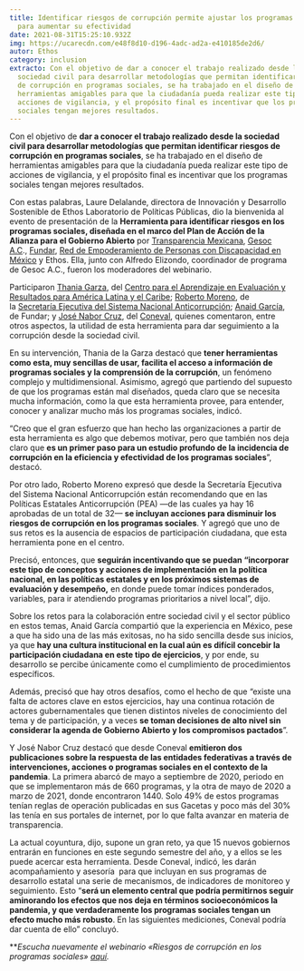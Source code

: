 ```yaml
---
title: Identificar riesgos de corrupción permite ajustar los programas sociales
  para aumentar su efectividad
date: 2021-08-31T15:25:10.932Z
img: https://ucarecdn.com/e48f8d10-d196-4adc-ad2a-e410185de2d6/
autor: Ethos
category: inclusion
extracto: Con el objetivo de dar a conocer el trabajo realizado desde la
  sociedad civil para desarrollar metodologías que permitan identificar riesgos
  de corrupción en programas sociales, se ha trabajado en el diseño de
  herramientas amigables para que la ciudadanía pueda realizar este tipo de
  acciones de vigilancia, y el propósito final es incentivar que los programas
  sociales tengan mejores resultados.
---
```

<!--StartFragment-->

Con el objetivo de **dar a conocer el trabajo realizado desde la sociedad civil para desarrollar metodologías que permitan identificar riesgos de corrupción en programas sociales**, se ha trabajado en el diseño de herramientas amigables para que la ciudadanía pueda realizar este tipo de acciones de vigilancia, y el propósito final es incentivar que los programas sociales tengan mejores resultados.

Con estas palabras, Laure Delalande, directora de Innovación y Desarrollo Sostenible de Ethos Laboratorio de Políticas Públicas, dio la bienvenida al evento de presentación de la **Herramienta para identificar riesgos en los programas sociales, diseñada en el marco del Plan de Acción de la Alianza para el Gobierno Abierto** por [Transparencia Mexicana](https://www.tm.org.mx/), [Gesoc A.C](http://www.gesoc.org.mx/)., [Fundar](https://fundar.org.mx/), [Red de Empoderamiento de Personas con Discapacidad en México](https://www.facebook.com/MielQueVinoDelCielo/) y Ethos. Ella, junto con Alfredo Elizondo, coordinador de programa de Gesoc A.C., fueron los moderadores del webinario.

Participaron [Thania Garza](https://www.linkedin.com/in/thgarza/?originalSubdomain=mx), del [Centro para el Aprendizaje en Evaluación y Resultados para América Latina y el Caribe](https://www.linkedin.com/school/clear-lac/); [Roberto Moreno](https://www.linkedin.com/in/roberto-moreno-9b4014b1/?originalSubdomain=mx), de la [Secretaría Ejecutiva del Sistema Nacional Anticorrupción](https://twitter.com/SESNAOficial); [Anaid García](https://www.linkedin.com/in/anaid-garc%C3%ADa-tob%C3%B3n-a82325154/?originalSubdomain=mx), de Fundar; y [José Nabor Cruz](https://www.coneval.org.mx/quienessomos/SecretarioEjecutivo/Paginas/secretarioejecutivo.aspx), del [Coneval](https://www.coneval.org.mx/Paginas/principal.aspx), quienes comentaron, entre otros aspectos, la utilidad de esta herramienta para dar seguimiento a la corrupción desde la sociedad civil.

En su intervención, Thania de la Garza destacó que **tener herramientas como esta, muy sencillas de usar, facilita el acceso a información de programas sociales y la comprensión de la corrupción**, un fenómeno complejo y multidimensional. Asimismo, agregó que partiendo del supuesto de que los programas están mal diseñados, queda claro que se necesita mucha información, como la que esta herramienta provee, para entender, conocer y analizar mucho más los programas sociales, indicó.

“Creo que el gran esfuerzo que han hecho las organizaciones a partir de esta herramienta es algo que debemos motivar, pero que también nos deja claro que **es un primer paso para un estudio profundo de la incidencia de corrupción en la eficiencia y efectividad de los programas sociales**”, destacó.

Por otro lado, Roberto Moreno expresó que desde la Secretaría Ejecutiva del Sistema Nacional Anticorrupción están recomendando que en las Políticas Estatales Anticorrupción (PEA) —de las cuales ya hay 16 aprobadas de un total de 32— **se incluyan acciones para disminuir los riesgos de corrupción en los programas sociales**. Y agregó que uno de sus retos es la ausencia de espacios de participación ciudadana, que esta herramienta pone en el centro.

Precisó, entonces, que **seguirán incentivando que se puedan “incorporar este tipo de conceptos y acciones de implementación en la política nacional, en las políticas estatales y en los próximos sistemas de evaluación y desempeño,** en donde puede tomar índices ponderados, variables, para ir atendiendo programas prioritarios a nivel local”, dijo. 

Sobre los retos para la colaboración entre sociedad civil y el sector público en estos temas, Anaid García compartió que la experiencia en México, pese a que ha sido una de las más exitosas, no ha sido sencilla desde sus inicios, ya que **hay una cultura institucional en la cual aún es difícil concebir la participación ciudadana en este tipo de ejercicios**, y por ende, su desarrollo se percibe únicamente como el cumplimiento de procedimientos específicos.

Además, precisó que hay otros desafíos, como el hecho de que “existe una falta de actores clave en estos ejercicios, hay una continua rotación de actores gubernamentales que tienen distintos niveles de conocimiento del tema y de participación, y a veces **se toman decisiones de alto nivel sin considerar la agenda de Gobierno Abierto y los compromisos pactados**”.

Y José Nabor Cruz destacó que desde Coneval **emitieron dos publicaciones sobre la respuesta de las entidades federativas a través de intervenciones, acciones o programas sociales en el contexto de la pandemia**. La primera abarcó de mayo a septiembre de 2020, periodo en que se implementaron más de 660 programas, y la otra de mayo de 2020 a marzo de 2021, donde encontraron 1440. Solo 49% de estos programas tenían reglas de operación publicadas en sus Gacetas y poco más del 30% las tenía en sus portales de internet, por lo que falta avanzar en materia de transparencia.

La actual coyuntura, dijo, supone un gran reto, ya que 15 nuevos gobiernos entrarán en funciones en este segundo semestre del año, y a ellos se les puede acercar esta herramienta. Desde Coneval, indicó, les darán acompañamiento y asesoría  para que incluyan en sus programas de desarrollo estatal una serie de mecanismos, de indicadores de monitoreo y seguimiento. Esto “**será un elemento central que podría permitirnos seguir aminorando los efectos que nos deja en términos socioeconómicos la pandemia, y que verdaderamente los programas sociales tengan un efecto mucho más robusto**. En las siguientes mediciones, Coneval podría dar cuenta de ello” concluyó.

***Escucha nuevamente el webinario «*Riesgos de corrupción en los programas sociales» *[aquí](https://www.facebook.com/ethoslaboratorio/videos/518921385866499/).***

<!--EndFragment-->